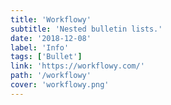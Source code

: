 ```yaml
---
title: 'Workflowy'
subtitle: 'Nested bulletin lists.'
date: '2018-12-08'
label: 'Info'
tags: ['Bullet']
link: 'https://workflowy.com/'
path: '/workflowy'
cover: 'workflowy.png'
---
```

